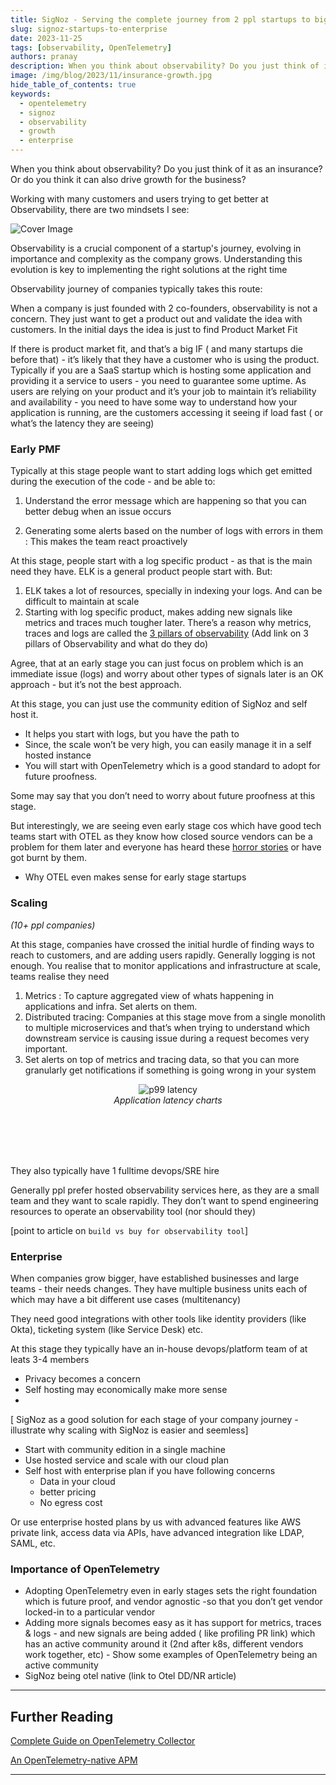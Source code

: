 ```yaml
---
title: SigNoz - Serving the complete journey from 2 ppl startups to big enterprises
slug: signoz-startups-to-enterprise
date: 2023-11-25
tags: [observability, OpenTelemetry]
authors: pranay
description: When you think about observability? Do you just think of it as an insurance? Or do you think of it as a growth driver? In this article, we will discuss how observability can be a growth driver for your business.
image: /img/blog/2023/11/insurance-growth.jpg
hide_table_of_contents: true
keywords:
  - opentelemetry
  - signoz
  - observability
  - growth
  - enterprise
---
```


<head>
  <link rel="canonical" href="https://signoz.io/blog/signoz-startups-to-enterprise/"/>
</head>


When you think about observability? Do you just think of it as an insurance? Or do you think it can also drive growth for the business?

Working with many customers and users trying to get better at Observability, there are two mindsets I see:

<!--truncate-->

![Cover Image](/img/blog/2023/11/insurance-growth.webp)


Observability is a crucial component of a startup's journey, evolving in importance and complexity as the company grows. Understanding this evolution is key to implementing the right solutions at the right time

Observability journey of companies typically takes this route:

When a company is just founded with 2 co-founders, observability is not a concern. They just want to get a product out and validate the idea with customers. In the initial days the idea is just to find Product Market Fit

If there is product market fit, and that’s a big IF ( and many startups die before that) - it’s likely that they have a customer who is using the product. Typically if you are a SaaS startup which is hosting some application and providing it a service to users - you need to guarantee some uptime. As users are relying on your product and it’s your job to maintain it’s reliability and availability - you need to have some way to understand how your application is running, are the customers accessing it seeing if load fast ( or what’s the latency they are seeing)

### Early PMF

Typically at this stage people want to start adding logs which get emitted during the execution of the code - and be able to:
1. Understand the error message which are happening so that you can better debug when an issue occurs

1. Generating some alerts based on the number of logs with errors in them : This makes the team  react proactively

At this stage, people start with a log specific product - as that is the main need they have. ELK is a general product people start with. But:

1. ELK takes a lot of resources, specially in indexing your logs. And can be difficult to maintain at scale
2. Starting with log specific product, makes adding new signals like metrics and traces much tougher later. There’s a reason why metrics, traces and logs are called the [3 pillars of observability](https://www.oreilly.com/library/view/distributed-systems-observability/9781492033431/ch04.html)
(Add link on 3 pillars of Observability and what do they do)

Agree, that at an early stage you can just focus on problem which is an immediate issue (logs) and worry about other types of signals later is an OK approach - but it’s not the best approach.

At this stage, you can just use the community edition of SigNoz and self host it. 

- It helps you start with logs, but you have the path to
- Since, the scale won’t be very high, you can easily manage it in a self hosted instance
- You will start with OpenTelemetry which is a good standard to adopt for future proofness.

Some may say that you don’t need to worry about future proofness at this stage.

But interestingly, we are seeing even early stage cos which have good tech teams start with OTEL as they know how closed source vendors can be a problem for them later and everyone has heard these [horror stories](https://news.ycombinator.com/item?id=35837330) or have got burnt by them.

- Why OTEL even makes sense for early stage startups

### Scaling 
*(10+ ppl companies)*

At this stage, companies have crossed the initial hurdle of finding ways to reach to customers, and are adding users rapidly. Generally logging is not enough. You realise that to monitor applications and infrastructure at scale, teams realise they need 

1. Metrics : To capture aggregated view of whats happening in applications and infra. Set alerts on them. 
2. Distributed tracing: Companies at this stage move from a single monolith to multiple microservices and that’s when trying to understand which downstream service is causing issue during a request becomes very important.
3. Set alerts on top of metrics and tracing data, so that you can more granularly get notifications if something is going wrong in your system

<figure data-zoomable align='center'>
    <img className="box-shadowed-image" src="/img/blog/2023/11/p99-latency-light.webp" alt="p99 latency"/>
    <figcaption><i>Application latency charts</i></figcaption>
</figure>
<br></br>
<br></br>



They also typically have 1 fulltime devops/SRE hire

Generally ppl prefer hosted observability services here, as they are a small team and they want to scale rapidly. They don’t want to spend engineering resources to operate an observability tool (nor should they)

[point to article on `build vs buy for observability tool`]

### Enterprise

<!-- *(100+ team members, ? dev team size)* -->

When companies grow bigger, have established businesses and large teams - their needs changes. They have multiple business units each of which may have a bit different  use cases (multitenancy) 

They need good integrations with other tools like identity providers (like Okta), ticketing system (like Service Desk) etc.

At this stage they typically have an in-house devops/platform  team of at leats 3-4 members

- Privacy becomes a concern
- Self hosting may economically make more sense
- 

[ SigNoz as a good solution for each stage of your company journey - illustrate why scaling with SigNoz is easier and seemless]

- Start with community edition in a single machine
- Use hosted service and scale with our cloud plan
- Self host with enterprise plan if you have following concerns
    - Data in your cloud
    - better pricing
    - No egress cost

Or use enterprise hosted plans by us with advanced features like AWS private link, access data via APIs, have advanced integration like LDAP, SAML, etc.

<!-- <Image showing features of SigNoz helpful at different stage of the company> -->

### Importance of OpenTelemetry

- Adopting OpenTelemetry even in early stages sets the right foundation which is future proof, and vendor agnostic -so that you don’t get vendor locked-in to a particular vendor
- Adding more signals becomes easy as it has support for metrics, traces & logs - and new signals are being added ( like profiling PR link)  which has an active community around it (2nd after k8s, different vendors work together, etc) - Show some examples of OpenTelemetry being an active community
- SigNoz being otel native (link to Otel DD/NR article)
---

## Further Reading

[Complete Guide on OpenTelemetry Collector](https://signoz.io/blog/opentelemetry-collector-complete-guide/)

[An OpenTelemetry-native APM](https://signoz.io/blog/opentelemetry-apm/)

---
